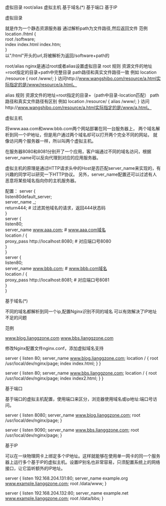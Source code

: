 
虚拟目录
root/alias
虚拟主机
基于域名(*)
基于端口
基于IP

虚拟目录


就是作为一个静态资源服务器
通过解析path为文件路径,然后返回文件
范例
location /html {  
    root  /software;  
    index  index.html index.htm;  
}  
以"/html"开头的url,将被解析为返回/software+path的

root/alias
nginx是通过root或者alias设置虚拟目录
root
规则
资源文件的地址=root指定的目录+path中完整目录
path路径和真实文件路径一致
例如
location /resource {
       root /www/;
}
访问http://www.wangshibo.com/resource/a.html实际指定的是/www/resource/a.html。

alias
规则
资源文件的地址=root指定的目录+（path中目录-location匹配）
path路径和真实文件路径有区别
例如
location /resource/ {
      alias /www/;
}
       访问http://www.wangshibo.com/resource/a.html实际指定的是/www/a.html。





虚拟主机


将www.aaa.com和www.bbb.com两个网站部署在同一台服务器上，
两个域名解析到同一个IP地址，但是用户通过两个域名却可以打开两个完全不同的网站，
就像访问两个服务器一样，所以叫两个虚拟主机。

在服务器8080和8081分别开了一个应用，客户端通过不同的域名访问，根据server_name可以反向代理到对应的应用服务器。

虚拟主机的原理是通过HTTP请求头中的Host是否匹配server_name来实现的，有兴趣的同学可以研究一下HTTP协议。
另外，server_name配置还可以过滤有人恶意将某些域名指向你的主机服务器。


配置： 
server {  
    listen80default_server;  
    server_name _;  
    return444; # 过滤其他域名的请求，返回444状态码  
}  
server {  
    listen80;  
    server_name www.aaa.com; # www.aaa.com域名  
    location / {  
        proxy_pass http://localhost:8080; # 对应端口号8080  
    }  
}  
server {  
    listen80;  
    server_name www.bbb.com; # www.bbb.com域名  
    location / {  
        proxy_pass http://localhost:8081; # 对应端口号8081  
    }  
}  



基于域名(*)

不同的域名都解析到同一个ip,配置Nginx识别不同的域名
可以有效解决了lP地址不足的问题

范例

www.blog.lianggzone.com www.bbs.lianggzone.com

修改Nginx配置文件nginx.conf，添加虚拟域名支持

server {
    listen      80;
    server_name www.blog.lianggzone.com;
    location / {
      root   /usr/local/dev/nginx/page;
      index  index.html;
    }
}
 
server {
    listen      80;
    server_name www.bbs.lianggzone.com;
    location / {
      root   /usr/local/dev/nginx/page;
      index  index2.html;
    }
}


基于端口

基于端口的虚拟主机配置，使用端口来区分，浏览器使用域名或ip地址:端口号访问。

server {
    listen 8080;
    server_name www.blog.lianggzone.com;
    root /usr/local/dev/nginx/page;
}
 
server {
    listen 9090;
    server_name www.bbs.lianggzone.com;
    root /usr/local/dev/nginx/page;
}


基于IP

可以在一块物理网卡上绑定多个lP地址。这样就能够在使用单一网卡的同一个服务器上运行多个基于IP的虚拟主机。设置IP别名也非常容易，只须配置系统上的网络接口，让它监听额外的lP地址。


server {
    listen      192.168.204.131:80;
    server_name example.org www.example.lianggzone.com;
    root /data/www;
}
 
server {
    listen      192.168.204.132:80;
    server_name example.net www.example.lianggzone.com;
    root /data/bbs;
}